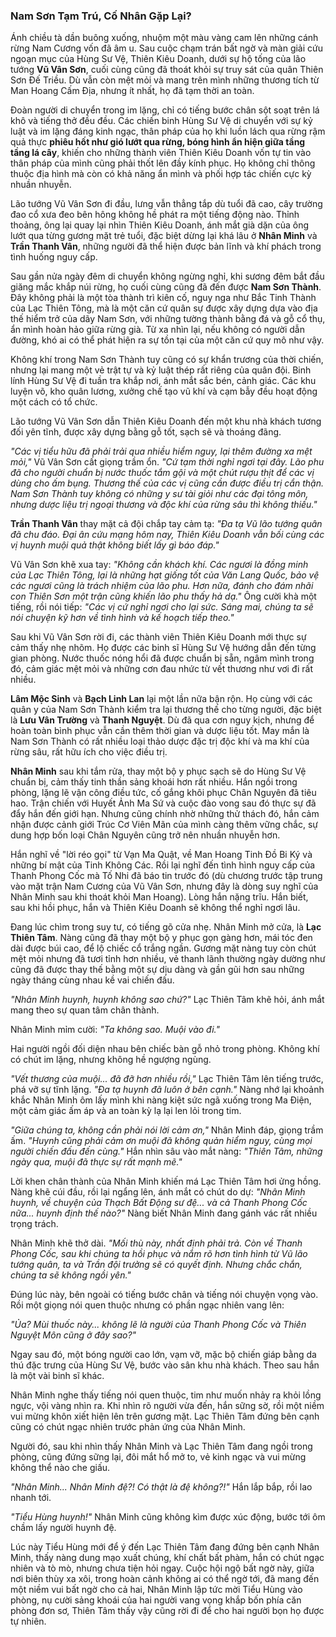 
### Nam Sơn Tạm Trú, Cố Nhân Gặp Lại?

Ánh chiều tà dần buông xuống, nhuộm một màu vàng cam lên những cánh rừng Nam Cương vốn đã âm u. Sau cuộc chạm trán bất ngờ và màn giải cứu ngoạn mục của Hùng Sư Vệ, Thiên Kiêu Doanh, dưới sự hộ tống của lão tướng **Vũ Vân Sơn**, cuối cùng cũng đã thoát khỏi sự truy sát của quân Thiên Sơn Đế Triều. Dù vẫn còn mệt mỏi và mang trên mình những thương tích từ Man Hoang Cấm Địa, nhưng ít nhất, họ đã tạm thời an toàn.

Đoàn người di chuyển trong im lặng, chỉ có tiếng bước chân sột soạt trên lá khô và tiếng thở đều đều. Các chiến binh Hùng Sư Vệ di chuyển với sự kỷ luật và im lặng đáng kinh ngạc, thân pháp của họ khi luồn lách qua rừng rậm quả thực **phiêu hốt như gió lướt qua rừng, bóng hình ẩn hiện giữa tầng tầng lá cây**, khiến cho những thành viên Thiên Kiêu Doanh vốn tự tin vào thân pháp của mình cũng phải thốt lên đầy kính phục. Họ không chỉ thông thuộc địa hình mà còn có khả năng ẩn mình và phối hợp tác chiến cực kỳ nhuần nhuyễn.

Lão tướng Vũ Vân Sơn đi đầu, lưng vẫn thẳng tắp dù tuổi đã cao, cây trường đao cổ xưa đeo bên hông không hề phát ra một tiếng động nào. Thỉnh thoảng, ông lại quay lại nhìn Thiên Kiêu Doanh, ánh mắt già dặn của ông lướt qua từng gương mặt trẻ tuổi, đặc biệt dừng lại khá lâu ở **Nhân Minh** và **Trần Thanh Vân**, những người đã thể hiện được bản lĩnh và khí phách trong tình huống nguy cấp.

Sau gần nửa ngày đêm di chuyển không ngừng nghỉ, khi sương đêm bắt đầu giăng mắc khắp núi rừng, họ cuối cùng cũng đã đến được **Nam Sơn Thành**. Đây không phải là một tòa thành trì kiên cố, nguy nga như Bắc Tinh Thành của Lạc Thiên Tông, mà là một căn cứ quân sự được xây dựng dựa vào địa thế hiểm trở của dãy Nam Sơn, với những tường thành bằng đá và gỗ cổ thụ, ẩn mình hoàn hảo giữa rừng già. Từ xa nhìn lại, nếu không có người dẫn đường, khó ai có thể phát hiện ra sự tồn tại của một căn cứ quy mô như vậy.

Không khí trong Nam Sơn Thành tuy cũng có sự khẩn trương của thời chiến, nhưng lại mang một vẻ trật tự và kỷ luật thép rất riêng của quân đội. Binh lính Hùng Sư Vệ đi tuần tra khắp nơi, ánh mắt sắc bén, cảnh giác. Các khu luyện võ, kho quân lương, xưởng chế tạo vũ khí và cạm bẫy đều hoạt động một cách có tổ chức.

Lão tướng Vũ Vân Sơn dẫn Thiên Kiêu Doanh đến một khu nhà khách tương đối yên tĩnh, được xây dựng bằng gỗ tốt, sạch sẽ và thoáng đãng.

_"Các vị tiểu hữu đã phải trải qua nhiều hiểm nguy, lại thêm đường xa mệt mỏi,"_ Vũ Vân Sơn cất giọng trầm ổn. _"Cứ tạm thời nghỉ ngơi tại đây. Lão phu đã cho người chuẩn bị nước thuốc tắm gội và một chút rượu thịt để các vị dùng cho ấm bụng. Thương thế của các vị cũng cần được điều trị cẩn thận. Nam Sơn Thành tuy không có những y sư tài giỏi như các đại tông môn, nhưng dược liệu trị ngoại thương và độc khí của rừng sâu thì không thiếu."_

**Trần Thanh Vân** thay mặt cả đội chắp tay cảm tạ: _"Đa tạ Vũ lão tướng quân đã chu đáo. Đại ân cứu mạng hôm nay, Thiên Kiêu Doanh vẫn bối cùng các vị huynh muội quả thật không biết lấy gì báo đáp."_

Vũ Vân Sơn khẽ xua tay: _"Không cần khách khí. Các ngươi là đồng minh của Lạc Thiên Tông, lại là những hạt giống tốt của Văn Lang Quốc, bảo vệ các ngươi cũng là trách nhiệm của lão phu. Hơn nữa, đánh cho đám nhãi con Thiên Sơn một trận cũng khiến lão phu thấy hả dạ."_ Ông cười khà một tiếng, rồi nói tiếp: _"Các vị cứ nghỉ ngơi cho lại sức. Sáng mai, chúng ta sẽ nói chuyện kỹ hơn về tình hình và kế hoạch tiếp theo."_

Sau khi Vũ Vân Sơn rời đi, các thành viên Thiên Kiêu Doanh mới thực sự cảm thấy nhẹ nhõm. Họ được các binh sĩ Hùng Sư Vệ hướng dẫn đến từng gian phòng. Nước thuốc nóng hổi đã được chuẩn bị sẵn, ngâm mình trong đó, cảm giác mệt mỏi và những cơn đau nhức từ vết thương như vơi đi rất nhiều.

**Lâm Mộc Sinh** và **Bạch Linh Lan** lại một lần nữa bận rộn. Họ cùng với các quân y của Nam Sơn Thành kiểm tra lại thương thế cho từng người, đặc biệt là **Lưu Vân Trường** và **Thanh Nguyệt**. Dù đã qua cơn nguy kịch, nhưng để hoàn toàn bình phục vẫn cần thêm thời gian và dược liệu tốt. May mắn là Nam Sơn Thành có rất nhiều loại thảo dược đặc trị độc khí và ma khí của rừng sâu, rất hữu ích cho việc điều trị.

**Nhân Minh** sau khi tắm rửa, thay một bộ y phục sạch sẽ do Hùng Sư Vệ chuẩn bị, cảm thấy tinh thần sảng khoái hơn rất nhiều. Hắn ngồi trong phòng, lặng lẽ vận công điều tức, cố gắng khôi phục Chân Nguyên đã tiêu hao. Trận chiến với Huyết Ảnh Ma Sứ và cuộc đào vong sau đó thực sự đã đẩy hắn đến giới hạn. Nhưng cũng chính nhờ những thử thách đó, hắn cảm nhận được cảnh giới Trúc Cơ Viên Mãn của mình càng thêm vững chắc, sự dung hợp bốn loại Chân Nguyên cũng trở nên nhuần nhuyễn hơn.

Hắn nghĩ về "lời réo gọi" từ Vạn Ma Quật, về Man Hoang Tinh Đồ Bi Ký và những bí mật của Tinh Không Các. Rồi lại nghĩ đến tình hình nguy cấp của Thanh Phong Cốc mà Tố Nhi đã báo tin trước đó (dù chương trước tập trung vào mặt trận Nam Cương của Vũ Vân Sơn, nhưng đây là dòng suy nghĩ của Nhân Minh sau khi thoát khỏi Man Hoang). Lòng hắn nặng trĩu. Hắn biết, sau khi hồi phục, hắn và Thiên Kiêu Doanh sẽ không thể nghỉ ngơi lâu.

Đang lúc chìm trong suy tư, có tiếng gõ cửa nhẹ. Nhân Minh mở cửa, là **Lạc Thiên Tâm**. Nàng cũng đã thay một bộ y phục gọn gàng hơn, mái tóc đen dài được búi cao, để lộ chiếc cổ trắng ngần. Gương mặt nàng tuy còn chút mệt mỏi nhưng đã tươi tỉnh hơn nhiều, vẻ thanh lãnh thường ngày dường như cũng đã được thay thế bằng một sự dịu dàng và gần gũi hơn sau những ngày tháng cùng nhau kề vai chiến đấu.

_"Nhân Minh huynh, huynh không sao chứ?"_ Lạc Thiên Tâm khẽ hỏi, ánh mắt mang theo sự quan tâm chân thành.

Nhân Minh mỉm cười: _"Ta không sao. Muội vào đi."_

Hai người ngồi đối diện nhau bên chiếc bàn gỗ nhỏ trong phòng. Không khí có chút im lặng, nhưng không hề ngượng ngùng.

_"Vết thương của muội... đã đỡ hơn nhiều rồi,"_ Lạc Thiên Tâm lên tiếng trước, phá vỡ sự tĩnh lặng. _"Đa tạ huynh đã luôn ở bên cạnh."_ Nàng nhớ lại khoảnh khắc Nhân Minh ôm lấy mình khi nàng kiệt sức ngã xuống trong Ma Điện, một cảm giác ấm áp và an toàn kỳ lạ lại len lỏi trong tim.

_"Giữa chúng ta, không cần phải nói lời cảm ơn,"_ Nhân Minh đáp, giọng trầm ấm. _"Huynh cũng phải cảm ơn muội đã không quản hiểm nguy, cùng mọi người chiến đấu đến cùng."_ Hắn nhìn sâu vào mắt nàng: _"Thiên Tâm, những ngày qua, muội đã thực sự rất mạnh mẽ."_

Lời khen chân thành của Nhân Minh khiến má Lạc Thiên Tâm hơi ửng hồng. Nàng khẽ cúi đầu, rồi lại ngẩng lên, ánh mắt có chút do dự: _"Nhân Minh huynh, về chuyện của Thạch Bất Động sư đệ... và cả Thanh Phong Cốc nữa... huynh định thế nào?"_ Nàng biết Nhân Minh đang gánh vác rất nhiều trọng trách.

Nhân Minh khẽ thở dài. _"Mối thù này, nhất định phải trả. Còn về Thanh Phong Cốc, sau khi chúng ta hồi phục và nắm rõ hơn tình hình từ Vũ lão tướng quân, ta và Trần đội trưởng sẽ có quyết định. Nhưng chắc chắn, chúng ta sẽ không ngồi yên."_

Đúng lúc này, bên ngoài có tiếng bước chân và tiếng nói chuyện vọng vào. Rồi một giọng nói quen thuộc nhưng có phần ngạc nhiên vang lên:

_"Ủa? Mùi thuốc này... không lẽ là người của Thanh Phong Cốc và Thiên Nguyệt Môn cũng ở đây sao?"_

Ngay sau đó, một bóng người cao lớn, vạm vỡ, mặc bộ chiến giáp bằng da thú đặc trưng của Hùng Sư Vệ, bước vào sân khu nhà khách. Theo sau hắn là một vài binh sĩ khác.

Nhân Minh nghe thấy tiếng nói quen thuộc, tim như muốn nhảy ra khỏi lồng ngực, vội vàng nhìn ra. Khi nhìn rõ người vừa đến, hắn sững sờ, rồi một niềm vui mừng khôn xiết hiện lên trên gương mặt. Lạc Thiên Tâm đứng bên cạnh cũng có chút ngạc nhiên trước phản ứng của Nhân Minh.

Người đó, sau khi nhìn thấy Nhân Minh và Lạc Thiên Tâm đang ngồi trong phòng, cũng đứng sững lại, đôi mắt hổ mở to, vẻ kinh ngạc và vui mừng không thể nào che giấu.

_"Nhân Minh... Nhân Minh đệ?! Có thật là đệ không?!"_ Hắn lắp bắp, rồi lao nhanh tới.

_"Tiểu Hùng huynh!"_ Nhân Minh cũng không kìm được xúc động, bước tới ôm chầm lấy người huynh đệ.

Lúc này Tiểu Hùng mới để ý đến Lạc Thiên Tâm đang đứng bên cạnh Nhân Minh, thấy nàng dung mạo xuất chúng, khí chất bất phàm, hắn có chút ngạc nhiên và tò mò, nhưng chưa tiện hỏi ngay. Cuộc hội ngộ bất ngờ này, giữa nơi biên thùy xa xôi, trong hoàn cảnh không ai có thể ngờ tới, đã mang đến một niềm vui bất ngờ cho cả hai, Nhân Minh lập tức mời Tiểu Hùng vào phòng, nụ cười sảng khoái của hai người vang vọng khắp bốn phía căn phòng đơn sơ, Thiên Tâm thấy vậy cũng rời đi để cho hai người bọn họ được tự nhiên.
